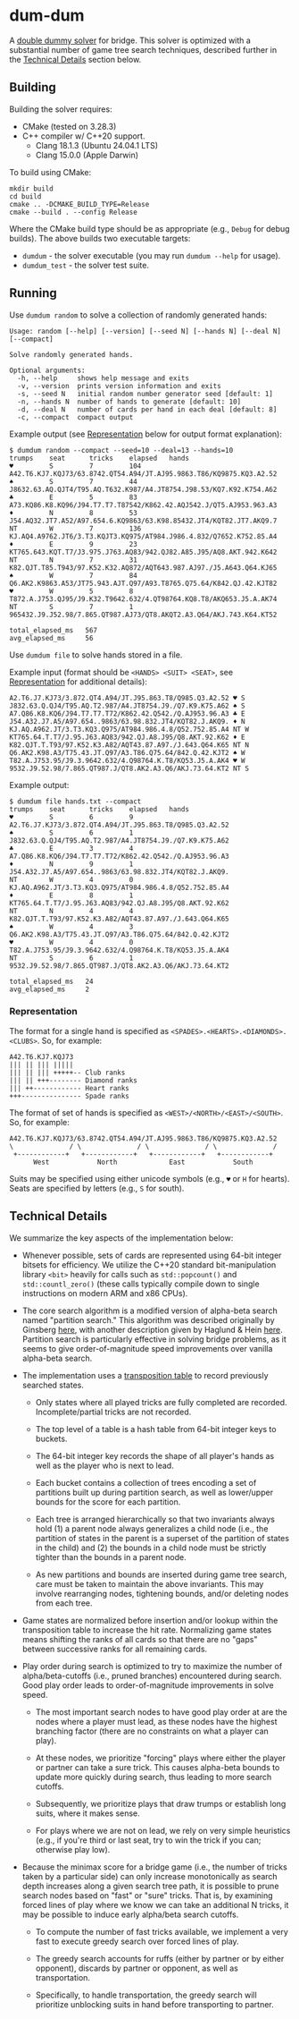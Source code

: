 # dum-dum

A [double dummy solver](https://en.wikipedia.org/wiki/Computer_bridge#Comparison_to_other_strategy_games) for bridge. This solver is optimized with a substantial number of game tree search techniques, described further in the [Technical Details](#technical-details) section below.

## Building

Building the solver requires:

* CMake (tested on 3.28.3)
* C++ compiler w/ C++20 support.
  - Clang 18.1.3 (Ubuntu 24.04.1 LTS)
  - Clang 15.0.0 (Apple Darwin)

To build using CMake:

```
mkdir build
cd build
cmake .. -DCMAKE_BUILD_TYPE=Release
cmake --build . --config Release
```

Where the CMake build type should be as appropriate (e.g., `Debug` for debug builds). The above builds two executable targets:

* `dumdum` - the solver executable (you may run `dumdum --help` for usage).
* `dumdum_test` - the solver test suite.

## Running

Use `dumdum random` to solve a collection of randomly generated hands:

```
Usage: random [--help] [--version] [--seed N] [--hands N] [--deal N] [--compact]

Solve randomly generated hands.

Optional arguments:
  -h, --help     shows help message and exits 
  -v, --version  prints version information and exits 
  -s, --seed N   initial random number generator seed [default: 1]
  -n, --hands N  number of hands to generate [default: 10]
  -d, --deal N   number of cards per hand in each deal [default: 8]
  -c, --compact  compact output
```

Example output (see [Representation](#representation) below for output format explanation):

```
$ dumdum random --compact --seed=10 --deal=13 --hands=10
trumps    seat      tricks    elapsed   hands     
♥         S         7         104       A42.T6.KJ7.KQJ73/63.8742.QT54.A94/JT.AJ95.9863.T86/KQ9875.KQ3.A2.52
♠         S         7         44        J8632.63.AQ.QJT4/T95.AQ.T632.K987/A4.JT8754.J98.53/KQ7.K92.K754.A62
♣         E         5         83        A73.KQ86.K8.KQ96/J94.T7.T7.T87542/K862.42.AQJ542.J/QT5.AJ953.963.A3
♦         N         8         53        J54.AQ32.JT7.A52/A97.654.6.KQ9863/63.K98.85432.JT4/KQT82.JT7.AKQ9.7
NT        W         7         136       KJ.AQ4.A9762.JT6/3.T3.KQJT3.KQ975/AT984.J986.4.832/Q7652.K752.85.A4
♦         E         9         23        KT765.643.KQT.T7/J3.975.J763.AQ83/942.QJ82.A85.J95/AQ8.AKT.942.K642
NT        N         7         31        K82.QJT.T85.T943/97.K52.K32.AQ872/AQT643.987.AJ97./J5.A643.Q64.KJ65
♠         W         7         84        Q6.AK2.K9863.A53/JT75.943.AJT.Q97/A93.T8765.Q75.64/K842.QJ.42.KJT82
♥         W         5         8         T872.A.J753.QJ95/J9.K32.T9642.632/4.QT98764.KQ8.T8/AKQ653.J5.A.AK74
NT        S         7         1         965432.J9.J52.98/7.865.QT987.AJ73/QT8.AKQT2.A3.Q64/AKJ.743.K64.KT52

total_elapsed_ms   567
avg_elapsed_ms     56
```

Use `dumdum file` to solve hands stored in a file.

Example input (format should be `<HANDS> <SUIT> <SEAT>`, see [Representation](#representation) for additional details):

```
A2.T6.J7.KJ73/3.872.QT4.A94/JT.J95.863.T8/Q985.Q3.A2.52 ♥ S
J832.63.Q.QJ4/T95.AQ.T2.987/A4.JT8754.J9./Q7.K9.K75.A62 ♠ S
A7.Q86.K8.KQ6/J94.T7.T7.T72/K862.42.Q542./Q.AJ953.96.A3 ♣ E
J54.A32.J7.A5/A97.654..9863/63.98.832.JT4/KQT82.J.AKQ9. ♦ N
KJ.AQ.A962.JT/3.T3.KQ3.Q975/AT984.986.4.8/Q52.752.85.A4 NT W
KT765.64.T.T7/J.95.J63.AQ83/942.QJ.A8.J95/Q8.AKT.92.K62 ♦ E
K82.QJT.T.T93/97.K52.K3.A82/AQT43.87.A97./J.643.Q64.K65 NT N
Q6.AK2.K98.A3/T75.43.JT.Q97/A3.T86.Q75.64/842.Q.42.KJT2 ♠ W
T82.A.J753.95/J9.3.9642.632/4.Q98764.K.T8/KQ53.J5.A.AK4 ♥ W
9532.J9.52.98/7.865.QT987.J/QT8.AK2.A3.Q6/AKJ.73.64.KT2 NT S
```

Example output:

```
$ dumdum file hands.txt --compact
trumps    seat      tricks    elapsed   hands     
♥         S         6         9         A2.T6.J7.KJ73/3.872.QT4.A94/JT.J95.863.T8/Q985.Q3.A2.52
♠         S         6         1         J832.63.Q.QJ4/T95.AQ.T2.987/A4.JT8754.J9./Q7.K9.K75.A62
♣         E         3         4         A7.Q86.K8.KQ6/J94.T7.T7.T72/K862.42.Q542./Q.AJ953.96.A3
♦         N         9         1         J54.A32.J7.A5/A97.654..9863/63.98.832.JT4/KQT82.J.AKQ9.
NT        W         4         0         KJ.AQ.A962.JT/3.T3.KQ3.Q975/AT984.986.4.8/Q52.752.85.A4
♦         E         8         1         KT765.64.T.T7/J.95.J63.AQ83/942.QJ.A8.J95/Q8.AKT.92.K62
NT        N         4         4         K82.QJT.T.T93/97.K52.K3.A82/AQT43.87.A97./J.643.Q64.K65
♠         W         4         3         Q6.AK2.K98.A3/T75.43.JT.Q97/A3.T86.Q75.64/842.Q.42.KJT2
♥         W         4         0         T82.A.J753.95/J9.3.9642.632/4.Q98764.K.T8/KQ53.J5.A.AK4
NT        S         6         1         9532.J9.52.98/7.865.QT987.J/QT8.AK2.A3.Q6/AKJ.73.64.KT2

total_elapsed_ms   24
avg_elapsed_ms     2
```

### Representation

The format for a single hand is specified as `<SPADES>.<HEARTS>.<DIAMONDS>.<CLUBS>`. So, for example:

```
A42.T6.KJ7.KQJ73
||| || ||| |||||
||| || ||| +++++-- Club ranks
||| || +++-------- Diamond ranks
||| ++------------ Heart ranks
+++--------------- Spade ranks
```

The format of set of hands is specified as `<WEST>/<NORTH>/<EAST>/<SOUTH>`. So, for example:

```
A42.T6.KJ7.KQJ73/63.8742.QT54.A94/JT.AJ95.9863.T86/KQ9875.KQ3.A2.52
\              / \              / \              / \              /
 +------------+   +------------+   +------------+   +------------+
      West            North             East            South
```

Suits may be specified using either unicode symbols (e.g., `♥` or `H` for hearts). Seats are specified by letters (e.g., `S` for south).

## Technical Details

We summarize the key aspects of the implementation below:

* Whenever possible, sets of cards are represented using 64-bit integer bitsets for efficiency. We utilize the C++20 standard bit-manipulation library `<bit>` heavily for calls such as `std::popcount()` and `std::countl_zero()` (these calls typically compile down to single instructions on modern ARM and x86 CPUs).

* The core search algorithm is a modified version of alpha-beta search named "partition search." This algorithm was described originally by Ginsberg [here](https://aaai.org/papers/034-aaai96-034-partition-search/), with another description given by Haglund & Hein [here](https://github.com/dds-bridge/dds/blob/develop/doc/Alg-dds_x.pdf). Partition search is particularly effective in solving bridge problems, as it seems to give order-of-magnitude speed improvements over vanilla alpha-beta search.

* The implementation uses a [transposition table](https://en.wikipedia.org/wiki/Transposition_table) to record previously searched states.

    - Only states where all played tricks are fully completed are recorded. Incomplete/partial tricks are not recorded.

    - The top level of a table is a hash table from 64-bit integer keys to buckets.

    - The 64-bit integer key records the shape of all player's hands as well as the player who is next to lead.

    - Each bucket contains a collection of trees encoding a set of partitions built up during partition search, as well as lower/upper bounds for the score for each partition.

    - Each tree is arranged hierarchically so that two invariants always hold (1) a parent node always generalizes a child node (i.e., the partition of states in the parent is a superset of the partition of states in the child) and (2) the bounds in a child node must be strictly tighter than the bounds in a parent node.

    - As new partitions and bounds are inserted during game tree search, care must be taken to maintain the above invariants. This may involve rearranging nodes, tightening bounds, and/or deleting nodes from each tree.

* Game states are normalized before insertion and/or lookup within the transposition table to increase the hit rate. Normalizing game states means shifting the ranks of all cards so that there are no "gaps" between successive ranks for all remaining cards.

* Play order during search is optimized to try to maximize the number of alpha/beta-cutoffs (i.e., pruned branches) encountered during search. Good play order leads to order-of-magnitude improvements in solve speed.

    - The most important search nodes to have good play order at are the nodes where a player must lead, as these nodes have the highest branching factor (there are no constraints on what a player can play).

    - At these nodes, we prioritize "forcing" plays where either the player or partner can take a sure trick. This causes alpha-beta bounds to update more quickly during search, thus leading to more search cutoffs.

    - Subsequently, we prioritize plays that draw trumps or establish long suits, where it makes sense.

    - For plays where we are not on lead, we rely on very simple heuristics (e.g., if you're third or last seat, try to win the trick if you can; otherwise play low).

* Because the minimax score for a bridge game (i.e., the number of tricks taken by a particular side) can only increase monotonically as search depth increases along a given search tree path, it is possible to prune search nodes based on "fast" or "sure" tricks. That is, by examining forced lines of play where we know we can take an additional N tricks, it may be possible to induce early alpha/beta search cutoffs.

    - To compute the number of fast tricks available, we implement a very fast to execute greedy search over forced lines of play.

    - The greedy search accounts for ruffs (either by partner or by either opponent), discards by partner or opponent, as well as transportation.

    - Specifically, to handle transportation, the greedy search will prioritize unblocking suits in hand before transporting to partner.
